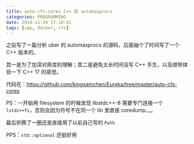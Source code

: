 ```yaml
---
title: auto-cfs-cores C++ 版 automaxprocs
categories: PROGRAMMING
date: 2019-11-24 17:10:41
tags: [cpp, docker, cfs]
---
```

之前写了一篇分析 uber 的 automaxprocs 的源码，后面抽个了时间写了一个 C++ 版本的。

其一是为了加深对原库的理解；其二是避免太长时间没写 C++ 手生，以及顺带体验一下 C++ 17 的感觉。

代码在：https://github.com/kingsamchen/Eureka/tree/master/auto-cfs-cores

PS：一开始用 filesystem 的时候发现 libstdc++-8 需要专门连接一个 `lstdc++fs`，否则会因为符号不在同一个 lib 里直接 coredump。。。

最后折腾了一圈还是直接用了以前自己写的 `Path`

PPS：`std::optional` 还挺好用
